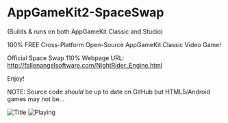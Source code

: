 # AppGameKit2-SpaceSwap
(Builds & runs on both AppGameKit Classic and Studio)

100% FREE Cross-Platform Open-Source AppGameKit Classic Video Game!

Official Space Swap 110% Webpage URL:
http://fallenangelsoftware.com/NightRider_Engine.html

Enjoy!

NOTE: Source code *should* be up to date on GitHub but HTML5/Android games may not be...

![Title](http://fallenangelsoftware.com/stuff/files/SpaceSwap/SS-GooglePlay/Title.png) ![Playing](http://fallenangelsoftware.com/stuff/files/SpaceSwap/SS-GooglePlay/Playing.png)

